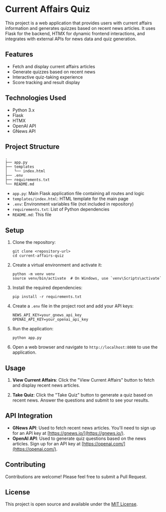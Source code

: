 # Current Affairs Quiz

This project is a web application that provides users with current affairs information and generates quizzes based on recent news articles. It uses Flask for the backend, HTMX for dynamic frontend interactions, and integrates with external APIs for news data and quiz generation.

## Features

- Fetch and display current affairs articles
- Generate quizzes based on recent news
- Interactive quiz-taking experience
- Score tracking and result display

## Technologies Used

- Python 3.x
- Flask
- HTMX
- OpenAI API
- GNews API

## Project Structure

```
.
├── app.py
├── templates
│   └── index.html
├── .env
├── requirements.txt
└── README.md
```

- `app.py`: Main Flask application file containing all routes and logic
- `templates/index.html`: HTML template for the main page
- `.env`: Environment variables file (not included in repository)
- `requirements.txt`: List of Python dependencies
- `README.md`: This file

## Setup

1. Clone the repository:
   ```
   git clone <repository-url>
   cd current-affairs-quiz
   ```

2. Create a virtual environment and activate it:
   ```
   python -m venv venv
   source venv/bin/activate  # On Windows, use `venv\Scripts\activate`
   ```

3. Install the required dependencies:
   ```
   pip install -r requirements.txt
   ```

4. Create a `.env` file in the project root and add your API keys:
   ```
   NEWS_API_KEY=your_gnews_api_key
   OPENAI_API_KEY=your_openai_api_key
   ```

5. Run the application:
   ```
   python app.py
   ```

6. Open a web browser and navigate to `http://localhost:8080` to use the application.

## Usage

1. **View Current Affairs**: Click the "View Current Affairs" button to fetch and display recent news articles.

2. **Take Quiz**: Click the "Take Quiz" button to generate a quiz based on recent news. Answer the questions and submit to see your results.

## API Integration

- **GNews API**: Used to fetch recent news articles. You'll need to sign up for an API key at [https://gnews.io/](https://gnews.io/).
- **OpenAI API**: Used to generate quiz questions based on the news articles. Sign up for an API key at [https://openai.com/](https://openai.com/).

## Contributing

Contributions are welcome! Please feel free to submit a Pull Request.

## License

This project is open source and available under the [MIT License](LICENSE).
